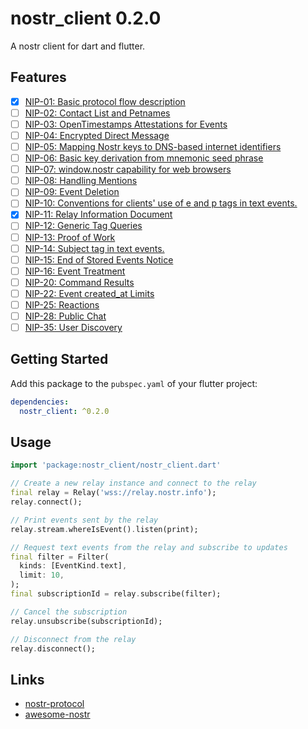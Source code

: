 # nostr_client 0.2.0

A nostr client for dart and flutter.

## Features

- [x] [NIP-01: Basic protocol flow description][nip01]
- [ ] [NIP-02: Contact List and Petnames][nip02]
- [ ] [NIP-03: OpenTimestamps Attestations for Events][nip03]
- [ ] [NIP-04: Encrypted Direct Message][nip04]
- [ ] [NIP-05: Mapping Nostr keys to DNS-based internet identifiers][nip05]
- [ ] [NIP-06: Basic key derivation from mnemonic seed phrase][nip06]
- [ ] [NIP-07: window.nostr capability for web browsers][nip07]
- [ ] [NIP-08: Handling Mentions][nip08]
- [ ] [NIP-09: Event Deletion][nip09]
- [ ] [NIP-10: Conventions for clients' use of e and p tags in text events.][nip10]
- [x] [NIP-11: Relay Information Document][nip11]
- [ ] [NIP-12: Generic Tag Queries][nip12]
- [ ] [NIP-13: Proof of Work][nip13]
- [ ] [NIP-14: Subject tag in text events.][nip14]
- [ ] [NIP-15: End of Stored Events Notice][nip15]
- [ ] [NIP-16: Event Treatment][nip16]
- [ ] [NIP-20: Command Results][nip20]
- [ ] [NIP-22: Event created_at Limits][nip22]
- [ ] [NIP-25: Reactions][nip25]
- [ ] [NIP-28: Public Chat][nip28]
- [ ] [NIP-35: User Discovery][nip35]

## Getting Started

Add this package to the `pubspec.yaml` of your flutter project:

```yaml
dependencies:
  nostr_client: ^0.2.0
```

## Usage

```dart
import 'package:nostr_client/nostr_client.dart'

// Create a new relay instance and connect to the relay
final relay = Relay('wss://relay.nostr.info');
relay.connect();

// Print events sent by the relay
relay.stream.whereIsEvent().listen(print);

// Request text events from the relay and subscribe to updates
final filter = Filter(
  kinds: [EventKind.text],
  limit: 10,
);
final subscriptionId = relay.subscribe(filter);

// Cancel the subscription
relay.unsubscribe(subscriptionId);

// Disconnect from the relay
relay.disconnect();
```

## Links

- [nostr-protocol][1]
- [awesome-nostr][2]



[1]: https://github.com/nostr-protocol
[2]: https://github.com/aljazceru/awesome-nostr

[nip01]: https://github.com/nostr-protocol/nips/blob/master/01.md
[nip02]: https://github.com/nostr-protocol/nips/blob/master/02.md
[nip03]: https://github.com/nostr-protocol/nips/blob/master/03.md
[nip04]: https://github.com/nostr-protocol/nips/blob/master/04.md
[nip05]: https://github.com/nostr-protocol/nips/blob/master/05.md
[nip06]: https://github.com/nostr-protocol/nips/blob/master/06.md
[nip07]: https://github.com/nostr-protocol/nips/blob/master/07.md
[nip08]: https://github.com/nostr-protocol/nips/blob/master/08.md
[nip09]: https://github.com/nostr-protocol/nips/blob/master/09.md
[nip10]: https://github.com/nostr-protocol/nips/blob/master/10.md
[nip11]: https://github.com/nostr-protocol/nips/blob/master/11.md
[nip12]: https://github.com/nostr-protocol/nips/blob/master/12.md
[nip13]: https://github.com/nostr-protocol/nips/blob/master/13.md
[nip14]: https://github.com/nostr-protocol/nips/blob/master/14.md
[nip15]: https://github.com/nostr-protocol/nips/blob/master/15.md
[nip16]: https://github.com/nostr-protocol/nips/blob/master/16.md
[nip20]: https://github.com/nostr-protocol/nips/blob/master/20.md
[nip22]: https://github.com/nostr-protocol/nips/blob/master/22.md
[nip25]: https://github.com/nostr-protocol/nips/blob/master/25.md
[nip28]: https://github.com/nostr-protocol/nips/blob/master/28.md
[nip35]: https://github.com/nostr-protocol/nips/blob/master/35.md
